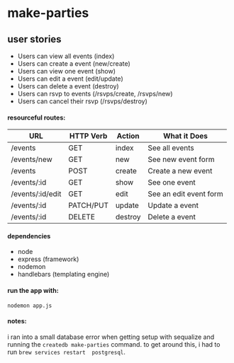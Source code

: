 # make-parties

## user stories

- Users can view all events (index)
- Users can create a event (new/create)
- Users can view one event (show)
- Users can edit a event (edit/update)
- Users can delete a event (destroy)
- Users can rsvp to events (/rsvps/create, /rsvps/new)
- Users can cancel their rsvp (/rsvps/destroy)

#### resourceful routes:

| URL              | HTTP Verb | Action  | What it Does           |
| ---------------- | --------- | ------- | ---------------------- |
| /events          | GET       | index   | See all events         |
| /events/new      | GET       | new     | See new event form     |
| /events          | POST      | create  | Create a new event     |
| /events/:id      | GET       | show    | See one event          |
| /events/:id/edit | GET       | edit    | See an edit event form |
| /events/:id      | PATCH/PUT | update  | Update a event         |
| /events/:id      | DELETE    | destroy | Delete a event         |

#### dependencies

- node
- express (framework)
- nodemon
- handlebars (templating engine)

#### run the app with:

`nodemon app.js`

#### notes:

i ran into a small database error when getting setup with sequalize and running the `createdb make-parties` command. to get around this, i had to run `brew services restart  postgresql`.
